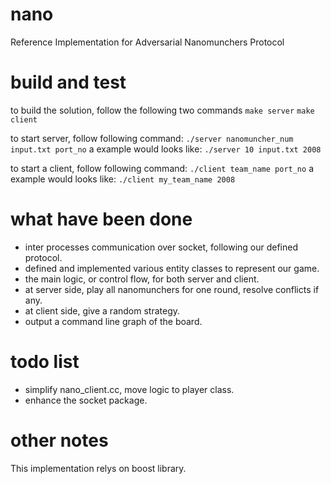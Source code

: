 nano
====

Reference Implementation for Adversarial Nanomunchers Protocol


build and test
==

to build the solution, follow the following two commands
`make server`
`make client`

to start server, follow following command:
`./server nanomuncher_num input.txt port_no`
a example would looks like:
`./server 10 input.txt 2008`

to start a client, follow following command: 
`./client team_name port_no`
a example would looks like:
`./client my_team_name 2008`


what have been done
==

* inter processes communication over socket, following our defined protocol.
* defined and implemented various entity classes to represent our game.
* the main logic, or control flow, for both server and client.
* at server side, play all nanomunchers for one round, resolve conflicts if any.
* at client side, give a random strategy.
* output a command line graph of the board.

todo list
==

* simplify nano_client.cc, move logic to player class.
* enhance the socket package.


other notes
==

This implementation relys on boost library.
